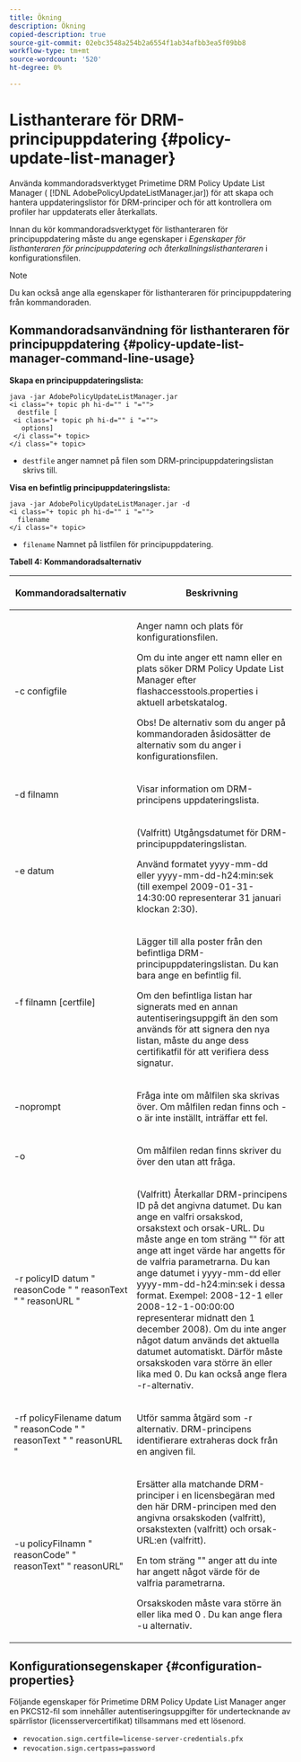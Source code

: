 ```yaml
---
title: Ökning
description: Ökning
copied-description: true
source-git-commit: 02ebc3548a254b2a6554f1ab34afbb3ea5f09bb8
workflow-type: tm+mt
source-wordcount: '520'
ht-degree: 0%

---
```


# Listhanterare för DRM-principuppdatering {#policy-update-list-manager}

Använda kommandoradsverktyget Primetime DRM Policy Update List Manager ( [!DNL AdobePolicyUpdateListManager.jar]) för att skapa och hantera uppdateringslistor för DRM-principer och för att kontrollera om profiler har uppdaterats eller återkallats.

Innan du kör kommandoradsverktyget för listhanteraren för principuppdatering måste du ange egenskaper i *Egenskaper för listhanteraren för principuppdatering och återkallningslisthanteraren* i konfigurationsfilen.

>[!NOTE]
>
>Du kan också ange alla egenskaper för listhanteraren för principuppdatering från kommandoraden.

## Kommandoradsanvändning för listhanteraren för principuppdatering {#policy-update-list-manager-command-line-usage}

**Skapa en principuppdateringslista:**

```
java -jar AdobePolicyUpdateListManager.jar  
<i class="+ topic ph hi-d="" i "="">
  destfile [ 
 <i class="+ topic ph hi-d="" i "="">
   options]  
 </i class="+ topic> 
</i class="+ topic>
```

* `destfile` anger namnet på filen som DRM-principuppdateringslistan skrivs till.

**Visa en befintlig principuppdateringslista:**

```
java -jar AdobePolicyUpdateListManager.jar -d  
<i class="+ topic ph hi-d="" i "="">
  filename 
</i class="+ topic>
```

* `filename` Namnet på listfilen för principuppdatering.

**Tabell 4: Kommandoradsalternativ**

<table frame="all" colsep="1" rowsep="1" class="+ topic/table adobe-d/table " id="table_ghb_jqy_n4">  
 <thead class="- topic/thead "> 
  <tr rowsep="1" class="- topic/row "> 
   <th colname="1" class="- topic/entry entry"> <p class="- topic/p ">Kommandoradsalternativ </p> </th> 
   <th colname="2" class="- topic/entry entry"> <p class="- topic/p ">Beskrivning </p> </th> 
  </tr> 
 </thead>
 <tbody class="- topic/tbody "> 
  <tr rowsep="1" class="- topic/row "> 
   <td colname="1" class="- topic/entry "> <span class="+ topic/ph pr-d/codeph codeph"> -c configfile </span> </td> 
   <td colname="2" class="- topic/entry "> <p class="- topic/p ">Anger namn och plats för konfigurationsfilen. </p> <p class="- topic/p ">Om du inte anger ett namn eller en plats söker DRM Policy Update List Manager efter <span class="filepath"> flashaccesstools.properties </span> i aktuell arbetskatalog. </p> <p>Obs! De alternativ som du anger på kommandoraden åsidosätter de alternativ som du anger i konfigurationsfilen. </p> </td> 
  </tr> 
  <tr rowsep="1" class="- topic/row "> 
   <td colname="1" class="- topic/entry "> <p class="- topic/p "> <span class="+ topic/ph pr-d/codeph codeph"> -d filnamn </span> </p> </td> 
   <td colname="2" class="- topic/entry "> <p class="- topic/p ">Visar information om DRM-principens uppdateringslista. </p> </td> 
  </tr> 
  <tr rowsep="1" class="- topic/row "> 
   <td colname="1" class="- topic/entry "> <span class="+ topic/ph pr-d/codeph codeph"> -e datum </span> </td> 
   <td colname="2" class="- topic/entry "> <p>(Valfritt) Utgångsdatumet för DRM-principuppdateringslistan. </p> <p>Använd formatet <span class="+ topic/ph pr-d/codeph codeph"> yyyy-mm-dd </span> eller <span class="+ topic/ph pr-d/codeph codeph"> yyyy-mm-dd-h24:min:sek </span> (till exempel 2009-01-31-14:30:00 representerar 31 januari klockan 2:30). </p> </td> 
  </tr> 
  <tr rowsep="1" class="- topic/row "> 
   <td colname="1" class="- topic/entry "> <span class="+ topic/ph pr-d/codeph codeph"> -f filnamn [certfile] </span> </td> 
   <td colname="2" class="- topic/entry "> <p class="- topic/p ">Lägger till alla poster från den befintliga DRM-principuppdateringslistan. Du kan bara ange en befintlig fil. </p> <p class="- topic/p ">Om den befintliga listan har signerats med en annan autentiseringsuppgift än den som används för att signera den nya listan, måste du ange dess certifikatfil för att verifiera dess signatur. </p> </td> 
  </tr> 
  <tr rowsep="1" class="- topic/row "> 
   <td colname="1" class="- topic/entry "> <span class="+ topic/ph pr-d/codeph codeph"> -noprompt </span> </td> 
   <td colname="2" class="- topic/entry "> <p class="- topic/p ">Fråga inte om målfilen ska skrivas över. Om målfilen redan finns och <span class="codeph"> -o </span> är inte inställt, inträffar ett fel. </p> </td> 
  </tr> 
  <tr rowsep="1" class="- topic/row "> 
   <td colname="1" class="- topic/entry "> <span class="codeph"> -o </span> </td> 
   <td colname="2" class="- topic/entry "> <p class="- topic/p ">Om målfilen redan finns skriver du över den utan att fråga. </p> </td> 
  </tr> 
  <tr rowsep="1" class="- topic/row "> 
   <td colname="1" class="- topic/entry "> <span class="+ topic/ph pr-d/codeph codeph"> -r policyID </span> <span class="+ topic/ph pr-d/codeph codeph"> datum </span> " <span class="+ topic/ph pr-d/codeph codeph"> reasonCode </span>" " <span class="+ topic/ph pr-d/codeph codeph"> reasonText </span>" " <span class="+ topic/ph pr-d/codeph codeph"> reasonURL </span>" </td> 
   <td colname="2" class="- topic/entry "> <p class="- topic/p ">(Valfritt) Återkallar DRM-principens ID på det angivna datumet. Du kan ange en valfri orsakskod, orsakstext och orsak-URL. Du måste ange en tom sträng "" för att ange att inget värde har angetts för de valfria parametrarna. Du kan ange datumet i <span class="+ topic/ph pr-d/codeph codeph"> yyyy-mm-dd </span> eller <span class="+ topic/ph pr-d/codeph codeph"> yyyy-mm-dd-h24:min:sek </span> i dessa format. Exempel: 2008-12-1 eller 2008-12-1-00:00:00 representerar midnatt den 1 december 2008). Om du inte anger något datum används det aktuella datumet automatiskt. Därför måste orsakskoden vara större än eller lika med 0. Du kan också ange flera -r-alternativ. </p> </td> 
  </tr> 
  <tr rowsep="1" class="- topic/row "> 
   <td colname="1" class="- topic/entry "> <p class="- topic/p ">-rf <span class="+ topic/ph pr-d/codeph codeph"> policyFilename </span> <span class="+ topic/ph pr-d/codeph codeph"> datum </span> " <span class="+ topic/ph pr-d/codeph codeph"> reasonCode </span>" " <span class="+ topic/ph pr-d/codeph codeph"> reasonText </span>" " <span class="+ topic/ph pr-d/codeph codeph"> reasonURL </span>" </p> </td> 
   <td colname="2" class="- topic/entry "> <p class="- topic/p ">Utför samma åtgärd som <span class="codeph"> -r </span> alternativ. DRM-principens identifierare extraheras dock från en angiven fil. </p> </td> 
  </tr> 
  <tr rowsep="0" class="- topic/row "> 
   <td colname="1" class="- topic/entry "> <span class="codeph"> -u policyFilnamn " reasonCode" " reasonText" " reasonURL" </span> </td> 
   <td colname="2" class="- topic/entry "> <p>Ersätter alla matchande DRM-principer i en licensbegäran med den här DRM-principen med den angivna orsakskoden (valfritt), orsakstexten (valfritt) och orsak-URL:en (valfritt). </p> <p>En tom sträng "" anger att du inte har angett något värde för de valfria parametrarna. </p> <p>Orsakskoden måste vara större än eller lika med <span class="codeph"> 0 </span>. Du kan ange flera <span class="codeph"> -u </span> alternativ. </p> </td> 
  </tr> 
 </tbody> 
</table>

## Konfigurationsegenskaper {#configuration-properties}

Följande egenskaper för Primetime DRM Policy Update List Manager anger en PKCS12-fil som innehåller autentiseringsuppgifter för undertecknande av spärrlistor (licensservercertifikat) tillsammans med ett lösenord.

* `revocation.sign.certfile=license-server-credentials.pfx`
* `revocation.sign.certpass=password`
